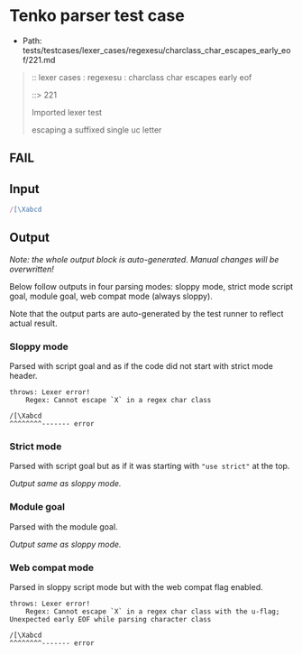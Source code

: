 # Tenko parser test case

- Path: tests/testcases/lexer_cases/regexesu/charclass_char_escapes_early_eof/221.md

> :: lexer cases : regexesu : charclass char escapes early eof
>
> ::> 221
>
> Imported lexer test
>
> escaping a suffixed single uc letter

## FAIL

## Input

`````js
/[\Xabcd
`````

## Output

_Note: the whole output block is auto-generated. Manual changes will be overwritten!_

Below follow outputs in four parsing modes: sloppy mode, strict mode script goal, module goal, web compat mode (always sloppy).

Note that the output parts are auto-generated by the test runner to reflect actual result.

### Sloppy mode

Parsed with script goal and as if the code did not start with strict mode header.

`````
throws: Lexer error!
    Regex: Cannot escape `X` in a regex char class

/[\Xabcd
^^^^^^^^------- error
`````

### Strict mode

Parsed with script goal but as if it was starting with `"use strict"` at the top.

_Output same as sloppy mode._

### Module goal

Parsed with the module goal.

_Output same as sloppy mode._

### Web compat mode

Parsed in sloppy script mode but with the web compat flag enabled.

`````
throws: Lexer error!
    Regex: Cannot escape `X` in a regex char class with the u-flag; Unexpected early EOF while parsing character class

/[\Xabcd
^^^^^^^^------- error
`````

